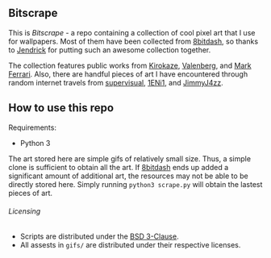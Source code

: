 ## Bitscrape

This is *Bitscrape* - a repo containing a collection of cool pixel art that I
use for wallpapers. Most of them have been collected from
[8bitdash](www.8bitdash.com), so thanks to
[Jendrick](https://www.madewithtea.com) for putting such an awesome collection
together. 

The collection features public works from
[Kirokaze](https://www.deviantart.com/kirokaze),
[Valenberg](https://www.deviantart.com/valenberg), and [Mark
Ferrari](http://www.markferrari.com). Also, there are handful pieces of art I
have encountered through random internet travels from
[supervisual](https://www.reddit.com/user/supervisual/),
[1ENi1](https://www.reddit.com/user/1Eni1/), and
[JimmyJ4zz](https://www.reddit.com/user/JimmyJ4zz/).

## How to use this repo
Requirements:
- Python 3

The art stored here are simple gifs of relatively small size. Thus, a simple
clone is sufficient to obtain all the art. If [8bitdash](www.8bitdash.com) ends
up added a significant amount of additional art, the resources may not be able
to be directly stored here. Simply running ```python3 scrape.py``` will obtain
the lastest pieces of art. 

###### Licensing

- Scripts are distributed under the [BSD 3-Clause](LICENSE.md).
- All assests in `gifs/` are distributed under their respective licenses. 
